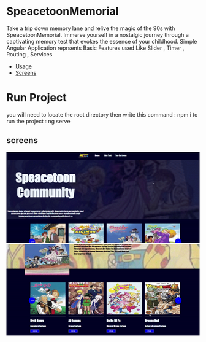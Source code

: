# SpeacetoonMemorial
Take a trip down memory lane and relive the magic of the 90s with SpeacetoonMemorial. Immerse yourself in a nostalgic journey through a captivating memory test that evokes the essence of your childhood.
Simple Angular Application reprsents Basic Features used Like Slider , Timer , Routing , Services

- <a href="#usage">Usage </a>
- <a href="#screens">Screens </a>

# Run Project <a name="usage"></a>

you will need to locate the root directory then write this command : npm i 
to run the project : ng serve 

## screens
<p align="center" id="screens">
  <img src="./src/assets/images/ezgif.com-video-to-gif.gif" alt="Alt Text">

  <img src="./src/assets/images/ezgif.com-video-to-gif (1).gif" alt="Alt Text">
  
</p>
